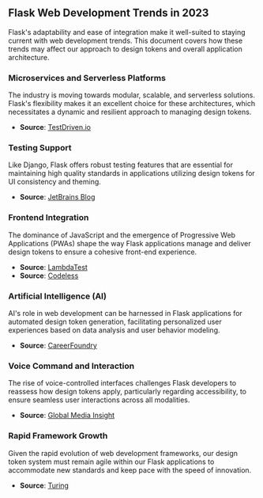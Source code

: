 ## Flask Web Development Trends in 2023

Flask's adaptability and ease of integration make it well-suited to staying current with web development trends. This document covers how these trends may affect our approach to design tokens and overall application architecture.

### Microservices and Serverless Platforms
The industry is moving towards modular, scalable, and serverless solutions. Flask's flexibility makes it an excellent choice for these architectures, which necessitates a dynamic and resilient approach to managing design tokens.

- **Source**: [TestDriven.io](https://testdriven.io/blog/django-vs-flask/)

### Testing Support
Like Django, Flask offers robust testing features that are essential for maintaining high quality standards in applications utilizing design tokens for UI consistency and theming.

- **Source**: [JetBrains Blog](https://blog.jetbrains.com/pycharm/2023/11/django-vs-flask-which-is-the-best-python-web-framework/)

### Frontend Integration
The dominance of JavaScript and the emergence of Progressive Web Applications (PWAs) shape the way Flask applications manage and deliver design tokens to ensure a cohesive front-end experience.

- **Source**: [LambdaTest](https://www.lambdatest.com/blog/front-end-development-trends/)
- **Source**: [Codeless](https://codeless.co/web-development-trends/)

### Artificial Intelligence (AI)
AI's role in web development can be harnessed in Flask applications for automated design token generation, facilitating personalized user experiences based on data analysis and user behavior modeling.

- **Source**: [CareerFoundry](https://careerfoundry.com/en/blog/web-development/8-biggest-trends-in-web-development-trends/)

### Voice Command and Interaction
The rise of voice-controlled interfaces challenges Flask developers to reassess how design tokens apply, particularly regarding accessibility, to ensure seamless user interactions across all modalities.

- **Source**: [Global Media Insight](https://www.globalmediainsight.com/blog/web-development-trends/)

### Rapid Framework Growth
Given the rapid evolution of web development frameworks, our design token system must remain agile within our Flask applications to accommodate new standards and keep pace with the speed of innovation.

- **Source**: [Turing](https://www.turing.com/blog/best-web-development-trends/)